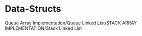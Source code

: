 # Data-Structs
Queue Array Implementation/Queue Linked List/STACK ARRAY IMPLEMENTATION/Stack Linked List
